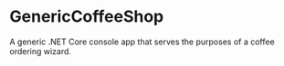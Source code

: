 # GenericCoffeeShop
A generic .NET Core console app that serves the purposes of a coffee ordering wizard.
